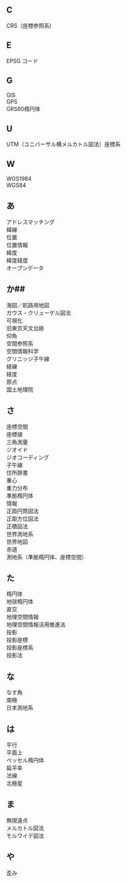 ## C ##

CRS（座標参照系)  

## E ##

EPSG コード  

## G ##

GIS  
GPS  
GRS80楕円体  

## U ##

UTM（ユニバーサル横メルカトル図法）座標系  

## W ##

WGS1984  
WGS84  

## あ ##

アドレスマッチング  
緯線  
位置  
位置情報  
緯度  
緯度経度  
オープンデータ  

## か## 

海図／航路用地図  
ガウス・クリューゲル図法  
可視化  
旧東京天文台跡  
仰角  
空間参照系  
空間情報科学  
グリニッジ子午線  
経線  
経度  
原点  
国土地理院  

## さ ##

座標空間  
座標値  
三角測量  
ジオイド  
ジオコーディング  
子午線  
住所辞書  
重心  
重力分布  
準拠楕円体  
情報  
正距円筒図法  
正距方位図法  
正積図法  
世界測地系  
世界地図  
赤道  
測地系（準拠楕円体、座標空間）  

## た ## 

楕円体  
地球楕円体  
直交  
地理空間情報  
地理空間情報活用推進法  
投影  
投影座標  
投影座標系  
投影法  

## な ##

なす角  
南極  
日本測地系  

## は ##

平行  
平面上  
ベッセル楕円体  
扁平率  
法線  
北極星  

## ま ##

無限遠点  
メルカトル図法  
モルワイデ図法  

## や ##

歪み  


